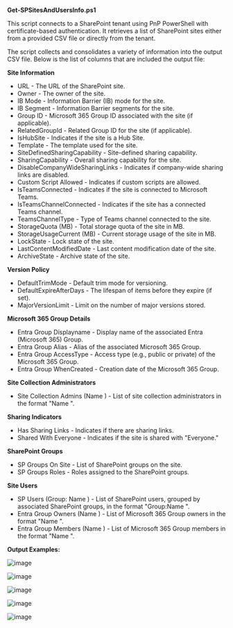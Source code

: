 

**Get-SPSitesAndUsersInfo.ps1**

This script connects to a SharePoint tenant using PnP PowerShell with certificate-based authentication.  It retrieves a list of SharePoint sites either from a provided CSV file or directly from the tenant. 

The script collects and consolidates a variety of information into the output CSV file. Below is the list of columns that are included the output file:

**Site Information**
- URL - The URL of the SharePoint site.
- Owner - The owner of the site.
- IB Mode - Information Barrier (IB) mode for the site.
- IB Segment - Information Barrier segments for the site.
- Group ID - Microsoft 365 Group ID associated with the site (if applicable).
- RelatedGroupId - Related Group ID for the site (if applicable).
- IsHubSite - Indicates if the site is a Hub Site.
- Template - The template used for the site.
- SiteDefinedSharingCapability - Site-defined sharing capability.
- SharingCapability - Overall sharing capability for the site.
- DisableCompanyWideSharingLinks - Indicates if company-wide sharing links are disabled.
- Custom Script Allowed - Indicates if custom scripts are allowed.
- IsTeamsConnected - Indicates if the site is connected to Microsoft Teams.
- IsTeamsChannelConnected - Indicates if the site has a connected Teams channel.
- TeamsChannelType - Type of Teams channel connected to the site.
- StorageQuota (MB) - Total storage quota of the site in MB.
- StorageUsageCurrent (MB) - Current storage usage of the site in MB.
- LockState - Lock state of the site.
- LastContentModifiedDate - Last content modification date of the site.
- ArchiveState - Archive state of the site.

**Version Policy**
- DefaultTrimMode - Default trim mode for versioning.
- DefaultExpireAfterDays - The lifespan of items before they expire (if set).
- MajorVersionLimit - Limit on the number of major versions stored.

**Microsoft 365 Group Details**
- Entra Group Displayname - Display name of the associated Entra (Microsoft 365) Group.
- Entra Group Alias - Alias of the associated Microsoft 365 Group.
- Entra Group AccessType - Access type (e.g., public or private) of the Microsoft 365 Group.
- Entra Group WhenCreated - Creation date of the Microsoft 365 Group.

**Site Collection Administrators**
- Site Collection Admins (Name <Email>) - List of site collection administrators in the format "Name <Email>".

**Sharing Indicators**
- Has Sharing Links - Indicates if there are sharing links.
- Shared With Everyone - Indicates if the site is shared with "Everyone."

**SharePoint Groups**
- SP Groups On Site - List of SharePoint groups on the site.
- SP Groups Roles - Roles assigned to the SharePoint groups.

**Site Users**
- SP Users (Group: Name <Email>) - List of SharePoint users, grouped by associated SharePoint groups, in the format "Group:Name <Email>".
- Entra Group Owners (Name <Email>) - List of Microsoft 365 Group owners in the format "Name <Email>".
- Entra Group Members (Name <Email>) - List of Microsoft 365 Group members in the format "Name <Email>".

  
**Output Examples:**

![image](https://github.com/user-attachments/assets/de35fea2-496f-4831-bb1f-a626808e6269)

![image](https://github.com/user-attachments/assets/80fc90c2-dab6-4f39-8866-6377ff2894e4)

![image](https://github.com/user-attachments/assets/d643448d-8bbc-4ec5-85cb-de08301332e5)

![image](https://github.com/user-attachments/assets/9dccd5f1-1977-4e16-b1b4-e305153a9560)

![image](https://github.com/user-attachments/assets/1b04cdd8-f14b-4011-ad20-7c794a175412)
